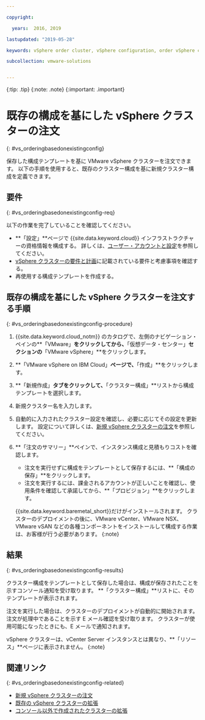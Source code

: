 ```yaml
---

copyright:

  years:  2016, 2019

lastupdated: "2019-05-28"

keywords: vSphere order cluster, vSphere configuration, order vSphere cluster

subcollection: vmware-solutions


---
```


{:tip: .tip}
{:note: .note}
{:important: .important}

# 既存の構成を基にした vSphere クラスターの注文
{: #vs_orderingbasedonexistingconfig}

保存した構成テンプレートを基に VMware vSphere クラスターを注文できます。 以下の手順を使用すると、既存のクラスター構成を基に新規クラスター構成を定義できます。

## 要件
{: #vs_orderingbasedonexistingconfig-req}

以下の作業を完了していることを確認してください。
*  **「設定」**ページで {{site.data.keyword.cloud}} インフラストラクチャーの資格情報を構成する。 詳しくは、[ユーザー・アカウントと設定](/docs/services/vmwaresolutions/vmonic?topic=vmware-solutions-useraccount)を参照してください。
*  [vSphere クラスターの要件と計画](/docs/services/vmwaresolutions/vsphere?topic=vmware-solutions-vs_planning)に記載されている要件と考慮事項を確認する。
*  再使用する構成テンプレートを作成する。

## 既存の構成を基にした vSphere クラスターを注文する手順
{: #vs_orderingbasedonexistingconfig-procedure}

1. {{site.data.keyword.cloud_notm}} のカタログで、左側のナビゲーション・ペインの**「VMware」**をクリックしてから、**「仮想データ・センター」**セクションの**「VMware vSphere」**をクリックします。
2. **「VMware vSphere on IBM Cloud」**ページで、**「作成」**をクリックします。  
3. **「新規作成」**タブをクリックして、**「クラスター構成」**リストから構成テンプレートを選択します。
4. 新規クラスター名を入力します。
5. 自動的に入力されたクラスター設定を確認し、必要に応じてその設定を更新します。 設定について詳しくは、[新規 vSphere クラスターの注文](/docs/services/vmwaresolutions/vsphere?topic=vmware-solutions-vs_orderinginstances)を参照してください。
6. **「注文のサマリー」**ペインで、インスタンス構成と見積もりコストを確認します。
   * 注文を実行せずに構成をテンプレートとして保存するには、**「構成の保存」**をクリックします。
   * 注文を実行するには、課金されるアカウントが正しいことを確認し、使用条件を確認して承諾してから、**「プロビジョン」**をクリックします。

   {{site.data.keyword.baremetal_short}}だけがインストールされます。 クラスターのデプロイメントの後に、VMware vCenter、VMware NSX、VMware vSAN などの各種コンポーネントをインストールして構成する作業は、お客様が行う必要があります。
   {:note}

## 結果
{: #vs_orderingbasedonexistingconfig-results}

クラスター構成をテンプレートとして保存した場合は、構成が保存されたことを示すコンソール通知を受け取ります。 **「クラスター構成」**リストに、そのテンプレートが表示されます。

注文を実行した場合は、クラスターのデプロイメントが自動的に開始されます。 注文が処理中であることを示す E メール確認を受け取ります。 クラスターが使用可能になったときにも、E メールで通知されます。

vSphere クラスターは、vCenter Server インスタンスとは異なり、**「リソース」**ページに表示されません。
{:note}

## 関連リンク
{: #vs_orderingbasedonexistingconfig-related}

* [新規 vSphere クラスターの注文](/docs/services/vmwaresolutions/vsphere?topic=vmware-solutions-vs_orderinginstances)
* [既存の vSphere クラスターの拡張](/docs/services/vmwaresolutions/vsphere?topic=vmware-solutions-vs_scalingexistingclusters)
* [コンソール以外で作成されたクラスターの拡張](/docs/services/vmwaresolutions/vsphere?topic=vmware-solutions-vs_orderingforclustersoutside)
